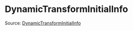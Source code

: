 # DynamicTransformInitialInfo

Source: [DynamicTransformInitialInfo](../../csrc/dynamic_transform.h#L33)

